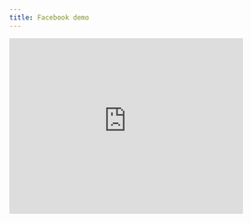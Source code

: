 ```yaml
---
title: Facebook demo
---
```


<iframe width="420" height="315" src="https://www.youtube.com/embed/gP5wC28jCGA" frameborder="0" allowfullscreen></iframe>